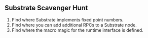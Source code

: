 ## Substrate Scavenger Hunt

1. Find where Substrate implements fixed point numbers.
2. Find where you can add additional RPCs to a Substrate node.
3. Find where the macro magic for the runtime interface is defined.
